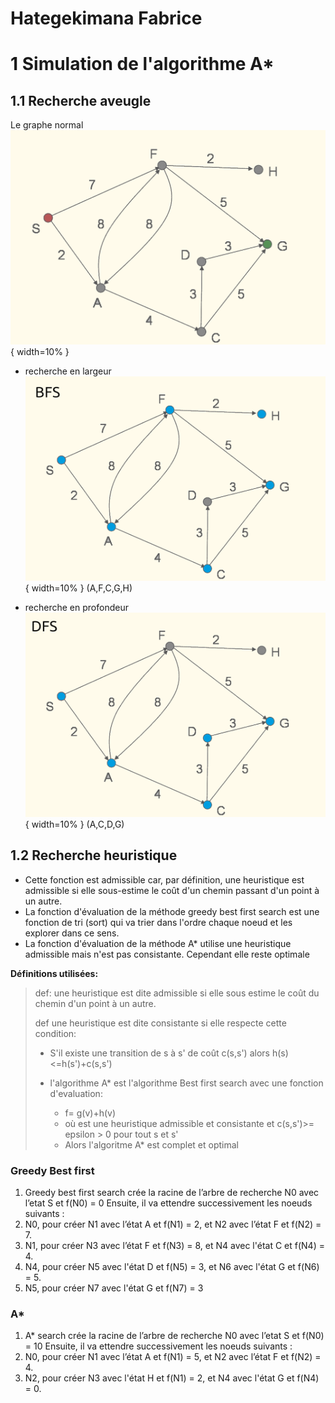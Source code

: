 # Hategekimana Fabrice
# 1 Simulation de l'algorithme A*

## 1.1 Recherche aveugle
Le graphe normal
![graphe_tp3](../../images/graphe_tp3.png){ width=10% }

- recherche en largeur
![graphe_tp3_BFS](../../images/graphe_tp3_BFS.png){ width=10% }
(A,F,C,G,H)

- recherche en profondeur
![graphe_tp3_DFS](../../images/graphe_tp3_DFS.png){  width=10% }
(A,C,D,G)

## 1.2 Recherche heuristique
- Cette fonction est admissible car, par définition, une heuristique est admissible si elle sous-estime le coût d'un chemin passant d'un point à un autre.
- La fonction d'évaluation de la méthode greedy best first search est une fonction de tri (sort) qui va trier dans l'ordre chaque noeud et les explorer dans ce sens.
- La fonction d'évaluation de la méthode A* utilise une heuristique admissible mais n'est pas consistante. Cependant elle reste optimale

**Définitions utilisées:**

> def: une heuristique est dite admissible si elle sous estime le coût du chemin d'un point à un autre.
> 
> def une heuristique est dite consistante si elle respecte cette condition:
> - S'il existe une transition de s à s' de coût c(s,s') alors h(s)<=h(s')+c(s,s')
> 
> - l'algorithme A* est l'algorithme Best first search avec une fonction d'evaluation:
> 	- f= g(v)+h(v)
> 	- où  est une heuristique admissible et consistante et c(s,s')>= epsilon > 0 pour tout s et s'
> 	- Alors l'algoritme A* est complet et optimal


### Greedy Best first
1. Greedy best first search crée la racine de l’arbre de recherche N0 avec l’etat S et f(N0) = 0 Ensuite, il va ettendre successivement
 les noeuds suivants :
2. N0, pour créer N1 avec l’état A et f(N1) = 2, et N2 avec l’état F et f(N2) = 7.
3. N1, pour créer N3 avec l’état F et f(N3) = 8, et N4 avec l'état C et f(N4) = 4.
4. N4, pour créer N5 avec l'état D et f(N5) = 3, et N6 avec l'état G et f(N6) = 5.
5. N5, pour créer N7 avec l'état G et f(N7) = 3
 
### A*  

1. A* search crée la racine de l’arbre de recherche N0 avec l’etat S et f(N0) = 10 Ensuite, il va ettendre successivement les noeuds suivants :    
2. N0, pour créer N1 avec l’état A et f(N1) = 5, et N2 avec l’état F et f(N2) = 4.  
3. N2, pour créer N3 avec l'état H et f(N1) = 2, et N4 avec l'état G et f(N4) = 0.  
